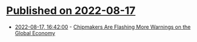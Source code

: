 # [Published on 2022-08-17](index.md)

* [2022-08-17, 16:42:00](https://tech.slashdot.org/story/22/08/17/169242/chipmakers-are-flashing-more-warnings-on-the-global-economy?utm_source=rss1.0mainlinkanon&utm_medium=feed) - [Chipmakers Are Flashing More Warnings on the Global Economy](https://tech.slashdot.org/story/22/08/17/169242/chipmakers-are-flashing-more-warnings-on-the-global-economy?utm_source=rss1.0mainlinkanon&utm_medium=feed)
